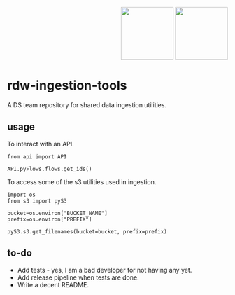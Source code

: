 
<div align="right">
  <p>
    <img src="https://github.com/praekeltfoundation/rdw-ingestion-tools/workflows/black-lint/badge.svg" width="120" />
    <img src="https://github.com/praekeltfoundation/rdw-ingestion-tools/workflows/isort-lint/badge.svg" width="120" />
  </p>
</div>
  
# rdw-ingestion-tools

A DS team repository for shared data ingestion utilities. 

## usage

To interact with an API.

```
from api import API

API.pyFlows.flows.get_ids()
```

To access some of the s3 utilities used in ingestion. 

```
import os
from s3 import pyS3

bucket=os.environ["BUCKET_NAME"]
prefix=os.environ["PREFIX"]

pyS3.s3.get_filenames(bucket=bucket, prefix=prefix)
```

## to-do

- Add tests - yes, I am a bad developer for not having any yet.
- Add release pipeline when tests are done.
- Write a decent README. 
